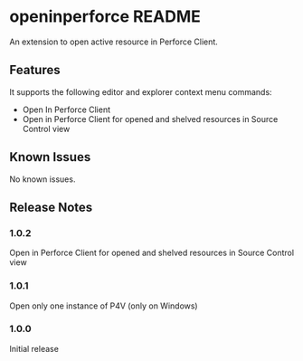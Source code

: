 # openinperforce README

An extension to open active resource in Perforce Client.

## Features

It supports the following editor and explorer context menu commands:

- Open In Perforce Client
- Open in Perforce Client for opened and shelved resources in Source Control view

## Known Issues

No known issues.

## Release Notes

### 1.0.2

Open in Perforce Client for opened and shelved resources in Source Control view
### 1.0.1

Open only one instance of P4V (only on Windows)
### 1.0.0

Initial release
